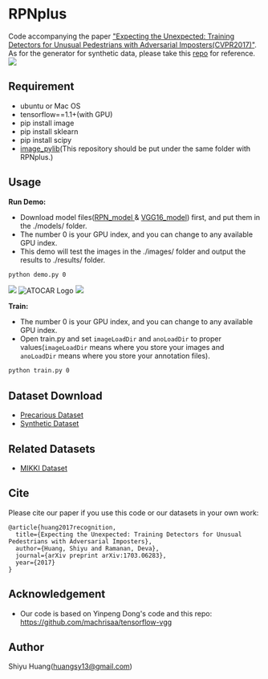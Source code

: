RPNplus
===============

Code accompanying the paper ["Expecting the Unexpected: Training Detectors for Unusual Pedestrians with Adversarial Imposters(CVPR2017)"](https://arxiv.org/pdf/1703.06283). As for the generator for synthetic data, please take this [repo](https://github.com/huangshiyu13/generator_synthetic_data) for reference.
![](https://raw.githubusercontent.com/huangshiyu13/RPNplus/master/readme_img/rpn.jpg)
## Requirement
- ubuntu or Mac OS
- tensorflow==1.1+(with GPU)
- pip install image
- pip install sklearn
- pip install scipy
- [image_pylib](https://github.com/huangshiyu13/image_pylib)(This repository should be put under the same folder with RPNplus.)

## Usage
**Run Demo:**

- Download model files([RPN_model ](https://drive.google.com/file/d/0BzU4ETbYHM6fcWU3eXZHNWpZQkU/view?usp=sharing)& [VGG16_model](https://drive.google.com/file/d/0BzU4ETbYHM6fb3EyeHdXbVBSeEE/view?usp=sharing)) first, and put them in the ./models/ folder.
- The number 0 is your GPU index, and you can change to any available GPU index.
- This demo will test the images in the ./images/ folder and output the results to ./results/ folder.
```bash
python demo.py 0
```
![](https://raw.githubusercontent.com/huangshiyu13/RPNplus/master/readme_img/ladygaga.jpg)
![ATOCAR Logo](https://raw.githubusercontent.com/huangshiyu13/RPNplus/master/readme_img/Yoga.jpg)
![](https://raw.githubusercontent.com/huangshiyu13/RPNplus/master/readme_img/acrobatism.jpg)

**Train:**

- The number 0 is your GPU index, and you can change to any available GPU index.
- Open train.py and set `imageLoadDir` and `anoLoadDir` to proper values(`imageLoadDir` means where you store your images and `anoLoadDir` means where you store your annotation files).
```bash
python train.py 0
```

## Dataset Download
* [Precarious Dataset](https://drive.google.com/open?id=0BzU4ETbYHM6faEdhZ0hMNmtqUTA)
* [Synthetic Dataset](https://drive.google.com/open?id=0BzU4ETbYHM6feVM2ZE9qNzVxeHM)


## Related Datasets
* [MIKKI Dataset](https://mikki.momenta.ai/)

## Cite

Please cite our paper if you use this code or our datasets in your own work:

```
@article{huang2017recognition,
  title={Expecting the Unexpected: Training Detectors for Unusual Pedestrians with Adversarial Imposters},
  author={Huang, Shiyu and Ramanan, Deva},
  journal={arXiv preprint arXiv:1703.06283},
  year={2017}
}
```

## Acknowledgement
* Our code is based on Yinpeng Dong's code and this repo: https://github.com/machrisaa/tensorflow-vgg

## Author
Shiyu Huang(huangsy13@gmail.com)
